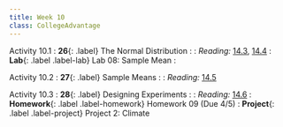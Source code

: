 ```yaml
---
title: Week 10
class: CollegeAdvantage
---
```


Activity 10.1
: **26**{: .label} The Normal Distribution
: <!--[Slides]#) &#8226; [Demos](#) &#8226; [Video](#)-->
: _Reading:_ [14.3](https://inferentialthinking.com/chapters/14/3/SD_and_the_Normal_Curve.html), [14.4](https://inferentialthinking.com/chapters/14/4/Central_Limit_Theorem.html)
: **Lab**{: .label .label-lab} Lab 08: Sample Mean
: <!--[Lab 08 Worksheet](#)-->

Activity 10.2
: **27**{: .label} Sample Means
: <!--[Slides]#) &#8226; [Demos](#) &#8226; [Video](#)-->
: _Reading:_ [14.5](https://inferentialthinking.com/chapters/14/5/Variability_of_the_Sample_Mean.html)

Activity 10.3
: **28**{: .label} Designing Experiments
: <!--[Slides]#) &#8226; [Demos](#) &#8226; [Video](#)-->
: _Reading:_ [14.6](https://inferentialthinking.com/chapters/14/6/Choosing_a_Sample_Size.html)
: **Homework**{: .label .label-homework} Homework 09 (Due 4/5)
: **Project**{: .label .label-project} Project 2: Climate
